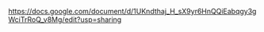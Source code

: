  https://docs.google.com/document/d/1UKndthaj_H_sX9yr6HnQQiEabqgy3gWciTrRoQ_v8Mg/edit?usp=sharing
 
